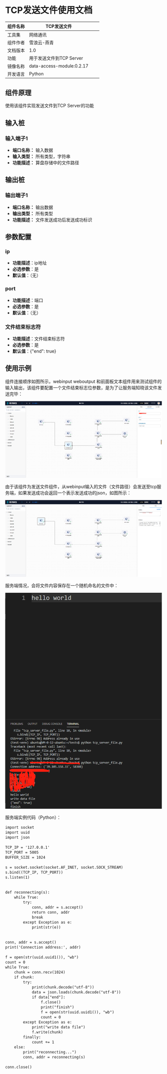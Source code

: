 # TCP发送文件使用文档
| 组件名称 | TCP发送文件 |  |  |
| --- | --- | --- | --- |
| 工具集 | 网络通讯 |  |  |
| 组件作者 | 雪浪云-燕青 |  |  |
| 文档版本 | 1.0 |  |  |
| 功能 | 用于发送文件到TCP Server |  |  |
| 镜像名称 | data-access-module:0.2.17 |  |  |
| 开发语言 | Python |  |  |

## 组件原理
使用该组件实现发送文件到TCP Server的功能

## 输入桩

### 输入端子1

- **端口名称：** 输入数据
- **输入类型：** 所有类型，字符串
- **功能描述：** 算盘存储中的文件路径

## 输出桩

### 输出端子1

- **端口名称：** 输出数据
- **输出类型：** 所有类型
- **功能描述：** 文件发送成功后发送成功标识

## 参数配置

### ip
- **功能描述**：ip地址
- **必选参数**：是
- **默认值**：（无）

### port
- **功能描述**：端口
- **必选参数**：是
- **默认值**：（无）

### 文件结束标志符
- **功能描述**：文件结束标志符
- **必选参数**：是
- **默认值**：{\"end\": true}

## 使用示例

组件连接顺序如图所示，webinput weboutput 和前面板文本组件用来测试组件的输入输出，该组件要配置一个文件结束标志位参数，是为了让服务端知晓该文件发送完毕：

![](../img/TCP8.png)

由于该组件为发送文件组件，从webinput输入的文件（文件路径）会发送至tcp服务端，如果发送成功会返回一个表示发送成功的json，如图所示：

![](../img/TCP9.png)

服务端情况，会将文件内容保存在一个随机命名的文件中：

![](../img/TCP10.png)

服务端实例代码（Python）：

```
import socket
import uuid
import json

TCP_IP = '127.0.0.1'
TCP_PORT = 5005
BUFFER_SIZE = 1024 

s = socket.socket(socket.AF_INET, socket.SOCK_STREAM)
s.bind((TCP_IP, TCP_PORT))
s.listen(1)


def reconnecting(s):
    while True:
        try:
            conn, addr = s.accept()
            return conn, addr
            break
        except Exception as e:
            print(str(e))


conn, addr = s.accept()
print('Connection address:', addr)

f = open(str(uuid.uuid1()), "wb")
count = 0
while True:
    chunk = conn.recv(1024)
    if chunk:
        try:
            print(chunk.decode("utf-8"))
            data = json.loads(chunk.decode("utf-8"))
            if data["end"]:
                f.close()
                print("finish")
                f = open(str(uuid.uuid1()), "wb")
                count = 0
        except Exception as e:
            print("write data file")
            f.write(chunk)
        finally:
            count += 1
    else:
        print("reconnecting...")
        conn, addr = reconnecting(s)

conn.close()

```